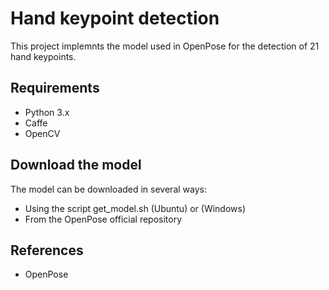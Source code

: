 # Hand keypoint detection
This project implemnts the model used in OpenPose 
for the detection of 21 hand keypoints.

## Requirements

* Python 3.x
* Caffe
* OpenCV

## Download the model
The model can be downloaded in several ways:
* Using the script get_model.sh (Ubuntu) or (Windows)
* From the OpenPose official repository

## References
* OpenPose